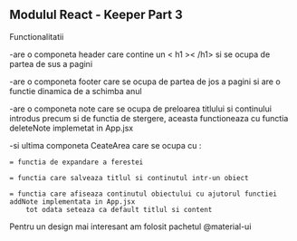 ## Modulul React - Keeper Part 3

Functionalitatii

-are o componeta header care contine un < h1 >< /h1> si se ocupa de partea de sus a pagini

-are o componeta footer care se ocupa de partea de jos a pagini
    si are o functie dinamica de a schimba anul

-are o componeta note care se ocupa de preloarea titlului si continului introdus 
    precum si de functia de stergere, aceasta functioneaza cu functia deleteNote implemetat in App.jsx


-si ultima componeta CeateArea care se ocupa cu :

    = functia de expandare a ferestei 

    = functia care salveaza titlul si continutul intr-un obiect

    = functia care afiseaza continutul obiectului cu ajutorul functiei addNote implementata in App.jsx
        tot odata seteaza ca default titlul si content

Pentru un design mai interesant am folosit pachetul @material-ui     
